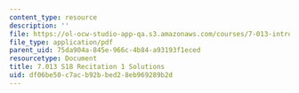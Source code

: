 ```yaml
---
content_type: resource
description: ''
file: https://ol-ocw-studio-app-qa.s3.amazonaws.com/courses/7-013-introductory-biology-spring-2018/df06be50c7acb92bbed28eb969289b2d_MIT7_013s18R1S.pdf
file_type: application/pdf
parent_uid: 75da904a-845e-966c-4b84-a93193f1eced
resourcetype: Document
title: 7.013 S18 Recitation 1 Solutions
uid: df06be50-c7ac-b92b-bed2-8eb969289b2d
---
```

